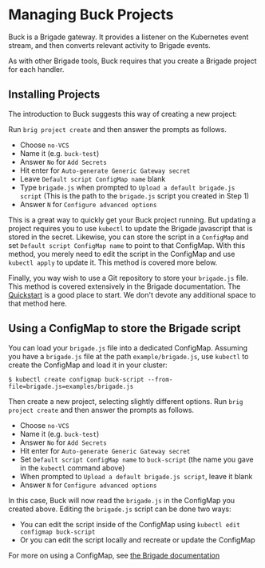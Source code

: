 # Managing Buck Projects

Buck is a Brigade gateway. It provides a listener on the Kubernetes event stream, and then converts relevant activity to Brigade events.

As with other Brigade tools, Buck requires that you create a Brigade project for each handler.

## Installing Projects

The introduction to Buck suggests this way of creating a new project:

Run `brig project create` and then answer the prompts as follows.

- Choose `no-VCS`
- Name it (e.g. `buck-test`)
- Answer `No` for `Add Secrets`
- Hit enter for `Auto-generate Generic Gateway secret`
- Leave `Default script ConfigMap name` blank
- Type `brigade.js` when prompted to `Upload a default brigade.js script` (This is the path to the `brigade.js` script you created in Step 1)
- Answer `N` for `Configure advanced options`

This is a great way to quickly get your Buck project running. But updating a project requires you to use `kubectl` to update the Brigade javascript that is stored in the secret. Likewise, you can store the script in a `ConfigMap` and set `Default script ConfigMap name` to point to that ConfigMap. With this method, you merely need to edit the script in the ConfigMap and use `kubectl apply` to update it. This method is covered more below.

Finally, you way wish to use a Git repository to store your `brigade.js` file. This method is covered extensively in the Brigade documentation. The [Quickstart](https://docs.brigade.sh/intro/quickstart/#using-brigade-with-a-version-control-system) is a good place to start. We don't devote any additional space to that method here.

## Using a ConfigMap to store the Brigade script

You can load your `brigade.js` file into a dedicated ConfigMap. Assuming you have a `brigade.js` file at the path `example/brigade.js`, use `kubectl` to create the ConfigMap and load it in your cluster:

```console
$ kubectl create configmap buck-script --from-file=brigade.js=examples/brigade.js
```

Then create a new project, selecting slightly different options. Run `brig project create` and then answer the prompts as follows.

- Choose `no-VCS`
- Name it (e.g. `buck-test`)
- Answer `No` for `Add Secrets`
- Hit enter for `Auto-generate Generic Gateway secret`
- Set `Default script ConfigMap name` to `buck-script` (the name you gave in the `kubectl` command above)
- When prompted to `Upload a default brigade.js script`, leave it blank
- Answer `N` for `Configure advanced options`

In this case, Buck will now read the `brigade.js` in the ConfigMap you created above. Editing the `brigade.js` script can be done two ways:

- You can edit the script inside of the ConfigMap using `kubectl edit configmap buck-script`
- Or you can edit the script locally and recreate or update the ConfigMap

For more on using a ConfigMap, see [the Brigade documentation](https://docs.brigade.sh/topics/projects/)